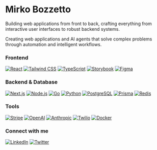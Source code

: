 # Mirko Bozzetto

Building web applications from front to back, crafting everything from interactive user interfaces to robust backend systems.

Creating web applications and AI agents that solve complex problems through automation and intelligent workflows.

### Frontend

[![React](https://img.shields.io/badge/React-20232A?style=for-the-badge&logo=react&logoColor=61DAFB)](https://reactjs.org/)
[![Tailwind CSS](https://img.shields.io/badge/Tailwind_CSS-38B2AC?style=for-the-badge&logo=tailwind-css&logoColor=white)](https://tailwindcss.com/)
[![TypeScript](https://img.shields.io/badge/TypeScript-007ACC?style=for-the-badge&logo=typescript&logoColor=white)](https://www.typescriptlang.org/)
[![Storybook](https://img.shields.io/badge/Storybook-FF4785?style=for-the-badge&logo=storybook&logoColor=white)](https://storybook.js.org/)
[![Figma](https://img.shields.io/badge/Figma-F24E1E?style=for-the-badge&logo=figma&logoColor=white)](https://www.figma.com/)

### Backend & Database

[![Next.js](https://img.shields.io/badge/Next.js-000000?style=for-the-badge&logo=next.js&logoColor=white)](https://nextjs.org/)
[![Node.js](https://img.shields.io/badge/Node.js-43853D?style=for-the-badge&logo=node.js&logoColor=white)](https://nodejs.org/)
[![Go](https://img.shields.io/badge/Go-00ADD8?style=for-the-badge&logo=go&logoColor=white)](https://golang.org/)
[![Python](https://img.shields.io/badge/Python-3776AB?style=for-the-badge&logo=python&logoColor=white)](https://www.python.org/)
[![PostgreSQL](https://img.shields.io/badge/PostgreSQL-316192?style=for-the-badge&logo=postgresql&logoColor=white)](https://www.postgresql.org/)
[![Prisma](https://img.shields.io/badge/Prisma-2D3748?style=for-the-badge&logo=prisma&logoColor=white)](https://www.prisma.io/)
[![Redis](https://img.shields.io/badge/Redis-DC382D?style=for-the-badge&logo=redis&logoColor=white)](https://redis.io/)

### Tools

[![Stripe](https://img.shields.io/badge/Stripe-008CDD?style=for-the-badge&logo=stripe&logoColor=white)](https://stripe.com/)
[![OpenAI](https://img.shields.io/badge/OpenAI-412991?style=for-the-badge&logo=openai&logoColor=white)](https://openai.com/)
[![Anthropic](https://img.shields.io/badge/Anthropic-252525?style=for-the-badge&logo=anthropic&logoColor=white)](https://www.anthropic.com/)
[![Twilio](https://img.shields.io/badge/Twilio-F22F46?style=for-the-badge&logo=twilio&logoColor=white)](https://www.twilio.com/)
[![Docker](https://img.shields.io/badge/Docker-2496ED?style=for-the-badge&logo=docker&logoColor=white)](https://www.docker.com/)

### Connect with me

[![LinkedIn](https://img.shields.io/badge/LinkedIn-0077B5?style=for-the-badge&logo=linkedin&logoColor=white)](https://www.linkedin.com/in/bozzettomirko/)
[![Twitter](https://img.shields.io/badge/Twitter-1DA1F2?style=for-the-badge&logo=twitter&logoColor=white)](https://x.com/bozzetto_mirko)

</div>
